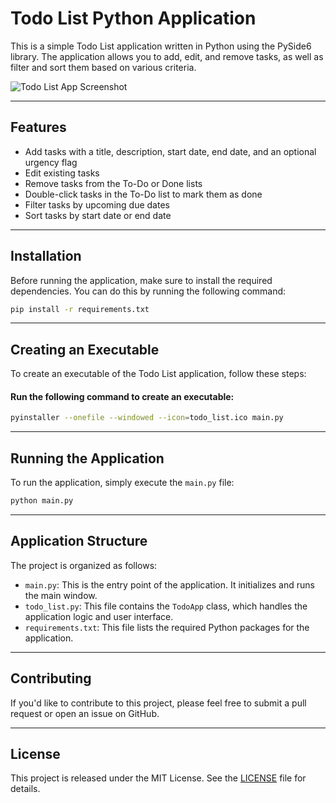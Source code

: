 # Todo List Python Application

This is a simple Todo List application written in Python using the PySide6 library. The application allows you to add, edit, and remove tasks, as well as filter and sort them based on various criteria.

![Todo List App Screenshot](./screenshot.png)

---

## Features

- Add tasks with a title, description, start date, end date, and an optional urgency flag
- Edit existing tasks
- Remove tasks from the To-Do or Done lists
- Double-click tasks in the To-Do list to mark them as done
- Filter tasks by upcoming due dates
- Sort tasks by start date or end date

---

## Installation

Before running the application, make sure to install the required dependencies. You can do this by running the following command:

```bash
pip install -r requirements.txt
```

---

## Creating an Executable

To create an executable of the Todo List application, follow these steps:

#### Run the following command to create an executable:

```bash
pyinstaller --onefile --windowed --icon=todo_list.ico main.py
```

---

## Running the Application

To run the application, simply execute the `main.py` file:

```bash
python main.py
```

---

## Application Structure

The project is organized as follows:

- `main.py`: This is the entry point of the application. It initializes and runs the main window.
- `todo_list.py`: This file contains the `TodoApp` class, which handles the application logic and user interface.
- `requirements.txt`: This file lists the required Python packages for the application.

---

## Contributing

If you'd like to contribute to this project, please feel free to submit a pull request or open an issue on GitHub.

---

## License

This project is released under the MIT License. See the [LICENSE](./LICENSE) file for details.
